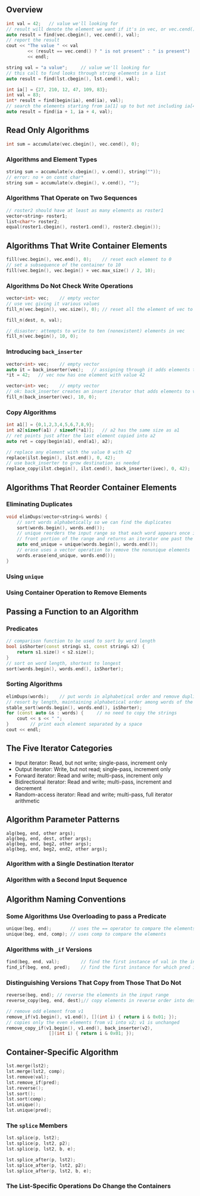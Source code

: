 ## Overview

```cpp
int val = 42;   // value we'll looking for
// result will denote the element we want if it's in vec, or vec.cend() if not
auto result = find(vec.cbegin(), vec.cend(), val);
// report the result
cout << "The value " << val
        << (result == vec.cend() ? " is not present" : " is present")
        << endl;
```

```cpp
string val = "a value";     // value we'll looking for
// this call to find looks through string elements in a list
auto result = find(lst.cbegin(), lst.cend(), val);
```

```cpp
int ia[] = {27, 210, 12, 47, 109, 83};
int val = 83;
int* result = find(begin(ia), end(ia), val);
// search the elements starting from ia[1] up to but not including ia[4]
auto result = find(ia + 1, ia + 4, val);
```

## Read Only Algorithms

```cpp
int sum = accumulate(vec.cbegin(), vec.cend(), 0);
```

### Algorithms and Element Types

```cpp
string sum = accumulate(v.cbegin(), v.cend(), string(""));
// error: no + on const char*
string sum = accumulate(v.cbegin(), v.cend(), "");
```

### Algorithms That Operate on Two Sequences

```cpp
// roster2 should have at least as many elements as roster1
vector<string> roster1;
list<char*> roster2;
equal(roster1.cbegin(), roster1.cend(), roster2.cbegin());
```

## Algorithms That Write Container Elements

```cpp
fill(vec.begin(), vec.end(), 0);    // reset each element to 0
// set a subsequence of the container to 10
fill(vec.begin(), vec.begin() + vec.max_size() / 2, 10);
```

### Algorithms Do Not Check Write Operations

```cpp
vector<int> vec;    // empty vector
// use vec giving it various values
fill_n(vec.begin(), vec.size(), 0); // reset all the element of vec to 0

fill_n(dest, n, val);

// disaster: attempts to write to ten (nonexistent) elements in vec
fill_n(vec.begin(), 10, 0);
```

### Introducing `back_inserter`

```cpp
vector<int> vec;    // empty vector
auto it = back_inserter(vec);   // assigning through it adds elements to vec
*it = 42;   // vec now has one element with value 42
```

```cpp
vector<int> vec;    // empty vector
// ok: back_inserter creates an insert iterator that adds elements to vec
fill_n(back_inserter(vec), 10, 0);
```

### Copy Algorithms

```cpp
int a1[] = {0,1,2,3,4,5,6,7,8,9};
int a2[sizeof(a1) / sizeof(*a1)];   // a2 has the same size as a1
// ret points just after the last element copied into a2
auto ret = copy(begin(a1), end(a1), a2);
```

```cpp
// replace any element with the value 0 with 42
replace(ilst.begin(), ilst.end(), 0, 42);
// use back_inserter to grow destination as needed
replace_copy(ilst.cbegin(), ilst.cend(), back_inserter(ivec), 0, 42);
```

## Algorithms That Reorder Container Elements

### Eliminating Duplicates

```cpp
void elimDups(vector<string>& words) {
    // sort words alphabetically so we can find the duplicates
    sort(words.begin(), words.end());
    // unique reorders the input range so that each word appears once in the
    // front portion of the range and returns an iterator one past the unique range
    auto end_unique = unique(words.begin(), words.end());
    // erase uses a vector operation to remove the nonunique elements
    words.erase(end_unique, words.end());
}
```

### Using `unique`

### Using Container Operation to Remove Elements

## Passing a Function to an Algorithm

### Predicates

```cpp
// comparison function to be used to sort by word length
bool isShorter(const string& s1, const string& s2) {
    return s1.size() < s2.size();
}
// sort on word length, shortest to longest
sort(words.begin(), words.end(), isShorter);
```

### Sorting Algorithms

```cpp
elimDups(words);    // put words in alphabetical order and remove duplicates
// resort by length, maintaining alphabetical order among words of the same length
stable_sort(words.begin(), words.end(), isShorter);
for (const auto &s : words) {     // no need to copy the strings
    cout << s << " ";  
}        // print each element separated by a space
cout << endl;
```

## The Five Iterator Categories

* Input iterator: Read, but not write; single-pass, increment only
* Output iterator: Write, but not read; single-pass, increment only
* Forward iterator: Read and write; multi-pass, increment only
* Bidirectional iterator: Read and write; multi-pass, increment and decrement
* Random-access iterator: Read and write; multi-pass, full iterator arithmetic

## Algorithm Parameter Patterns

```
alg(beg, end, other args);
alg(beg, end, dest, other args);
alg(beg, end, beg2, other args);
alg(beg, end, beg2, end2, other args);
```

### Algorithm with a Single Destination Iterator

### Algorithm with a Second Input Sequence

## Algorithm Naming Conventions

### Some Algorithms Use Overloading to pass a Predicate

```cpp
unique(beg, end);       // uses the == operator to compare the elements
unique(beg, end, comp); // uses comp to compare the elements
```

### Algorithms with `_if` Versions

```cpp
find(beg, end, val);        // find the first instance of val in the input range
find_if(beg, end, pred);    // find the first instance for which pred is true
```

### Distinguishing Versions That Copy from Those That Do Not

```cpp
reverse(beg, end); // reverse the elements in the input range
reverse_copy(beg, end, dest);// copy elements in reverse order into dest
```

```cpp
// remove odd element from v1
remove_if(v1.begin(), v1.end(), [](int i) { return i & 0x01; });
// copies only the even elements from v1 into v2; v1 is unchanged
remove_copy_if(v1.begin(), v1.end(), back_inserter(v2),
                [](int i) { return i & 0x01; });
```

## Container-Specific Algorithm

```cpp
lst.merge(lst2);
lst.merge(lst2, comp);
lst.remove(val);
lst.remove_if(pred);
lst.reverse();
lst.sort();
lst.sort(comp);
lst.unique();
lst.unique(pred);
```

### The `splice` Members

```cpp
lst.splice(p, lst2);
lst.splice(p, lst2, p2);
lst.splice(p, lst2, b, e);

lst.splice_after(p, lst2);
lst.splice_after(p, lst2, p2);
lst.splice_after(p, lst2, b, e);
```

### The List-Specific Operations Do Change the Containers
